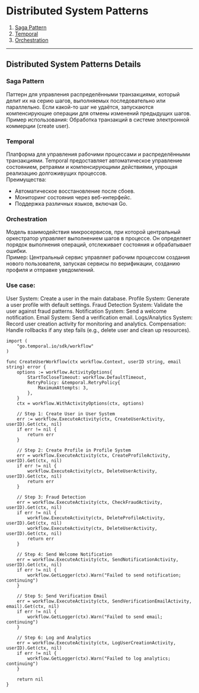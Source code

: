 # Distributed System Patterns

1. [Saga Pattern](#saga-pattern)  
2. [Temporal](#temporal)  
3. [Orchestration](#orchestration)  

---

## Distributed System Patterns Details

### Saga Pattern <a id="saga-pattern"></a>

Паттерн для управления распределёнными транзакциями, который делит их на серию шагов, выполняемых последовательно или параллельно. Если какой-то шаг не удаётся, запускаются компенсирующие операции для отмены изменений предыдущих шагов.  
Пример использования: Обработка транзакций в системе электронной коммерции (create user).

### Temporal <a id="temporal"></a>

Платформа для управления рабочими процессами и распределёнными транзакциями. Temporal предоставляет автоматическое управление состоянием, ретраями и компенсирующими действиями, упрощая реализацию долгоживущих процессов.  
Преимущества:
- Автоматическое восстановление после сбоев.  
- Мониторинг состояния через веб-интерфейс.  
- Поддержка различных языков, включая Go.

### Orchestration <a id="orchestration"></a>

Модель взаимодействия микросервисов, при которой центральный оркестратор управляет выполнением шагов в процессе. Он определяет порядок выполнения операций, отслеживает состояния и обрабатывает ошибки.  
Пример: Центральный сервис управляет рабочим процессом создания нового пользователя, запуская сервисы по верификации, созданию профиля и отправке уведомлений.

### Use case:

User System: Create a user in the main database.
Profile System: Generate a user profile with default settings.
Fraud Detection System: Validate the user against fraud patterns.
Notification System: Send a welcome notification.
Email System: Send a verification email.
Logs/Analytics System: Record user creation activity for monitoring and analytics.
Compensation: Handle rollbacks if any step fails (e.g., delete user and clean up resources).


```package workflows
import (
	"go.temporal.io/sdk/workflow"
)

func CreateUserWorkflow(ctx workflow.Context, userID string, email string) error {
	options := workflow.ActivityOptions{
		StartToCloseTimeout: workflow.DefaultTimeout,
		RetryPolicy: &temporal.RetryPolicy{
			MaximumAttempts: 3,
		},
	}
	ctx = workflow.WithActivityOptions(ctx, options)

	// Step 1: Create User in User System
	err := workflow.ExecuteActivity(ctx, CreateUserActivity, userID).Get(ctx, nil)
	if err != nil {
		return err
	}

	// Step 2: Create Profile in Profile System
	err = workflow.ExecuteActivity(ctx, CreateProfileActivity, userID).Get(ctx, nil)
	if err != nil {
		workflow.ExecuteActivity(ctx, DeleteUserActivity, userID).Get(ctx, nil)
		return err
	}

	// Step 3: Fraud Detection
	err = workflow.ExecuteActivity(ctx, CheckFraudActivity, userID).Get(ctx, nil)
	if err != nil {
		workflow.ExecuteActivity(ctx, DeleteProfileActivity, userID).Get(ctx, nil)
		workflow.ExecuteActivity(ctx, DeleteUserActivity, userID).Get(ctx, nil)
		return err
	}

	// Step 4: Send Welcome Notification
	err = workflow.ExecuteActivity(ctx, SendNotificationActivity, userID).Get(ctx, nil)
	if err != nil {
		workflow.GetLogger(ctx).Warn("Failed to send notification; continuing")
	}

	// Step 5: Send Verification Email
	err = workflow.ExecuteActivity(ctx, SendVerificationEmailActivity, email).Get(ctx, nil)
	if err != nil {
		workflow.GetLogger(ctx).Warn("Failed to send email; continuing")
	}

	// Step 6: Log and Analytics
	err = workflow.ExecuteActivity(ctx, LogUserCreationActivity, userID).Get(ctx, nil)
	if err != nil {
		workflow.GetLogger(ctx).Warn("Failed to log analytics; continuing")
	}

	return nil
}
```